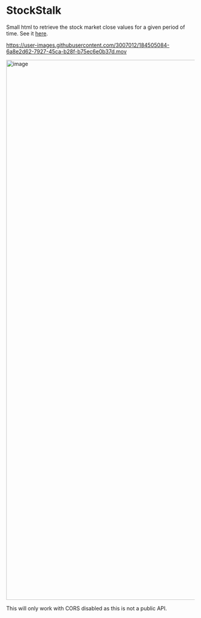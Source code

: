 # StockStalk

Small html to retrieve the stock market close values for a given period of time. See it [here](https://nunogoncalves.github.io/StockStalk/).

https://user-images.githubusercontent.com/3007012/184505084-6a8e2d62-7927-45ca-b28f-b75ec6e0b37d.mov

<img width="1440" alt="image" src="https://user-images.githubusercontent.com/3007012/184616222-d91376cb-34ef-444f-9ba9-aff3368d9947.png">

This will only work with CORS disabled as this is not a public API.
